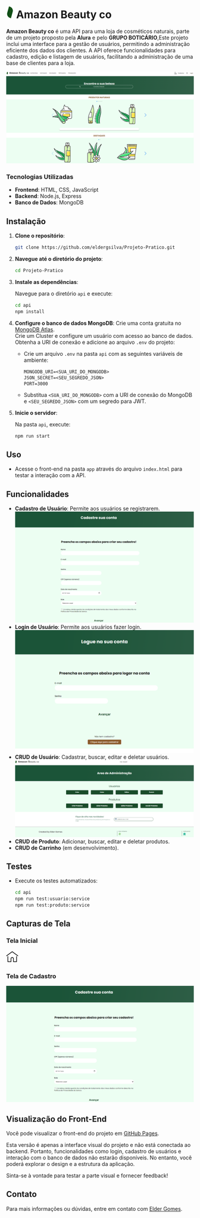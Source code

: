 # ![Logo](app/img/logo.png) **Amazon Beauty co**

**Amazon Beauty co** é uma API para uma loja de cosméticos naturais, parte de um projeto proposto pela **Alura** e pelo **GRUPO BOTICÁRIO**,Este projeto inclui uma interface para a gestão de usuários, permitindo a administração eficiente dos dados dos clientes. A API oferece funcionalidades para cadastro, edição e listagem de usuários, facilitando a administração de uma base de clientes para a loja.

![Imagem do Projeto](app/img/projetoimg.PNG)

### Tecnologias Utilizadas
- **Frontend**: HTML, CSS, JavaScript
- **Backend**: Node.js, Express
- **Banco de Dados**: MongoDB

## Instalação

1. **Clone o repositório**:

    ```bash
    git clone https://github.com/eldergsilva/Projeto-Pratico.git
    ```

2. **Navegue até o diretório do projeto**:

    ```bash
    cd Projeto-Pratico
    ```

3. **Instale as dependências**:

    Navegue para o diretório `api` e execute:

    ```bash
    cd api
    npm install
    ```

4. **Configure o banco de dados MongoDB**:
Crie uma conta gratuita no [MongoDB Atlas](https://www.mongodb.com/cloud/atlas).  
Crie um Cluster e configure um usuário com acesso ao banco de dados.  
Obtenha a URI de conexão e adicione ao arquivo `.env` do projeto:  

    - Crie um arquivo `.env` na pasta `api` com as seguintes variáveis de ambiente:

      ```dotenv
      MONGODB_URI=<SUA_URI_DO_MONGODB>
      JSON_SECRET=<SEU_SEGREDO_JSON>
      PORT=3000
      ```

    - Substitua `<SUA_URI_DO_MONGODB>` com a URI de conexão do MongoDB e `<SEU_SEGREDO_JSON>` com um segredo para JWT.

5. **Inicie o servidor**:

    Na pasta `api`, execute:

    ```bash
    npm run start
    ```

## Uso

- Acesse o front-end na pasta `app` através do arquivo `index.html` para testar a interação com a API.

## Funcionalidades

- **Cadastro de Usuário**: Permite aos usuários se registrarem.
  ![Cadastro de Usuário](app/img/cadastrarUser.PNG)
- **Login de Usuário**: Permite aos usuários fazer login.
  ![Login de Usuário](app/img/logarUser.PNG)
- **CRUD de Usuário**: Cadastrar, buscar, editar e deletar usuários.
  ![CRUD de Usuário](app/img/crudUser.PNG)
- **CRUD de Produto**: Adicionar, buscar, editar e deletar produtos.
- **CRUD de Carrinho** (em desenvolvimento).

## Testes

- Execute os testes automatizados:

    ```bash
    cd api
    npm run test:usuario:service
    npm run test:produto:service
    ```

## Capturas de Tela

### Tela Inicial

![Captura de Tela - Tela Inicial](app/img/home.png)

### Tela de Cadastro

![Captura de Tela - Tela de Cadastro](app/img/cadastrarUser.PNG)

## Visualização do Front-End

Você pode visualizar o front-end do projeto em [GitHub Pages](https://eldergsilva.github.io/Projeto-Pratico/). 

Esta versão é apenas a interface visual do projeto e não está conectada ao backend. Portanto, funcionalidades como login, cadastro de usuários e interação com o banco de dados não estarão disponíveis. No entanto, você poderá explorar o design e a estrutura da aplicação.

Sinta-se à vontade para testar a parte visual e fornecer feedback!

 

## Contato

Para mais informações ou dúvidas, entre em contato com [Elder Gomes](mailto:eldergsilva@gmail.com).
